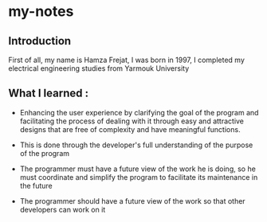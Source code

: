 # my-notes

## Introduction 
First of all, my name is Hamza Frejat, I was born in 1997, I completed my electrical engineering studies from Yarmouk University

## What I learned :
 
- Enhancing the user experience by clarifying the goal of the program and facilitating the process of dealing with it through easy and attractive designs that are free of complexity and have meaningful functions.

- This is done through the developer's full understanding of the purpose of the program
- The programmer must have a future view of the work he is doing, so he must coordinate and simplify the program to facilitate its maintenance in the future
- The programmer should have a future view of the work so that other developers can work on it